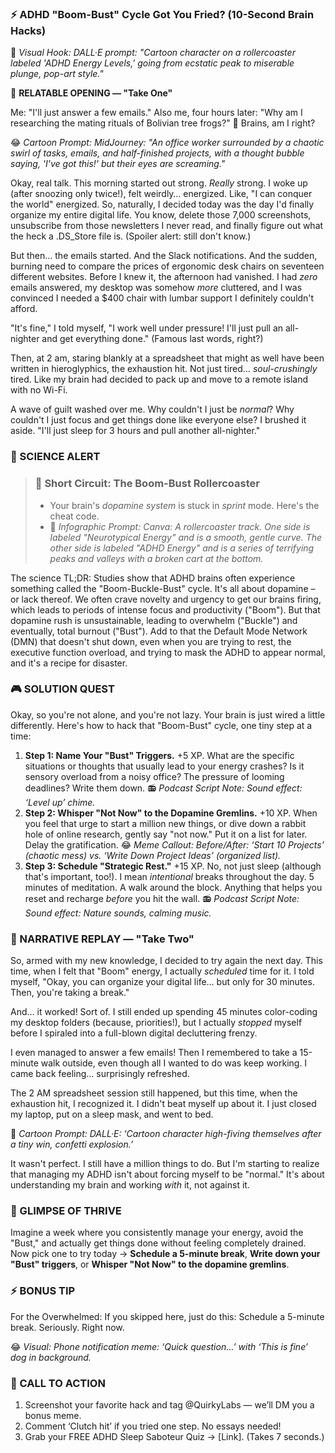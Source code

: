 ### **⚡️ ADHD "Boom-Bust" Cycle Got You Fried? (10-Second Brain Hacks)**

🎨 *Visual Hook: DALL·E prompt: "Cartoon character on a rollercoaster labeled 'ADHD Energy Levels,' going from ecstatic peak to miserable plunge, pop-art style."*

📖 **RELATABLE OPENING — "Take One"**

Me: "I'll just answer a few emails." Also me, four hours later: "Why am I researching the mating rituals of Bolivian tree frogs?" 🐸 Brains, am I right?

😂 *Cartoon Prompt: MidJourney: "An office worker surrounded by a chaotic swirl of tasks, emails, and half-finished projects, with a thought bubble saying, 'I've got this!' but their eyes are screaming."*

Okay, real talk. This morning started out strong. *Really* strong. I woke up (after snoozing only twice!), felt weirdly… energized. Like, "I can conquer the world" energized. So, naturally, I decided today was the day I'd finally organize my entire digital life. You know, delete those 7,000 screenshots, unsubscribe from those newsletters I never read, and finally figure out what the heck a .DS_Store file is. (Spoiler alert: still don't know.)

But then… the emails started. And the Slack notifications. And the sudden, burning need to compare the prices of ergonomic desk chairs on seventeen different websites. Before I knew it, the afternoon had vanished. I had *zero* emails answered, my desktop was somehow *more* cluttered, and I was convinced I needed a $400 chair with lumbar support I definitely couldn't afford.

"It's fine," I told myself, "I work well under pressure! I'll just pull an all-nighter and get everything done." (Famous last words, right?)

Then, at 2 am, staring blankly at a spreadsheet that might as well have been written in hieroglyphics, the exhaustion hit. Not just tired… *soul-crushingly* tired. Like my brain had decided to pack up and move to a remote island with no Wi-Fi.

A wave of guilt washed over me. Why couldn't I just be *normal*? Why couldn't I just focus and get things done like everyone else? I brushed it aside. "I'll just sleep for 3 hours and pull another all-nighter."

### 🔬 SCIENCE ALERT

> ### 🧠 Short Circuit: The Boom-Bust Rollercoaster
> - Your brain's *dopamine system* is stuck in *sprint* mode. Here's the cheat code.
> - 🎨 *Infographic Prompt: Canva: A rollercoaster track. One side is labeled "Neurotypical Energy" and is a smooth, gentle curve. The other side is labeled "ADHD Energy" and is a series of terrifying peaks and valleys with a broken cart at the bottom.*

The science TL;DR: Studies show that ADHD brains often experience something called the "Boom-Buckle-Bust" cycle. It's all about dopamine – or lack thereof. We often crave novelty and urgency to get our brains firing, which leads to periods of intense focus and productivity ("Boom"). But that dopamine rush is unsustainable, leading to overwhelm ("Buckle") and eventually, total burnout ("Bust"). Add to that the Default Mode Network (DMN) that doesn't shut down, even when you are trying to rest, the executive function overload, and trying to mask the ADHD to appear normal, and it's a recipe for disaster.

### 🎮 SOLUTION QUEST

Okay, so you're not alone, and you're not lazy. Your brain is just wired a little differently. Here's how to hack that "Boom-Bust" cycle, one tiny step at a time:

1. **Step 1: Name Your "Bust" Triggers.** +5 XP.
    What are the specific situations or thoughts that usually lead to your energy crashes? Is it sensory overload from a noisy office? The pressure of looming deadlines? Write them down.
    📻 *Podcast Script Note: Sound effect: ‘Level up’ chime.*
2. **Step 2: Whisper "Not Now" to the Dopamine Gremlins.** +10 XP.
    When you feel that urge to start a million new things, or dive down a rabbit hole of online research, gently say "not now." Put it on a list for later. Delay the gratification.
    😂 *Meme Callout: Before/After: ‘Start 10 Projects’ (chaotic mess) vs. ‘Write Down Project Ideas’ (organized list).*
3. **Step 3: Schedule "Strategic Rest."** +15 XP.
    No, not just sleep (although that's important, too!). I mean *intentional* breaks throughout the day. 5 minutes of meditation. A walk around the block. Anything that helps you reset and recharge *before* you hit the wall.
    📻 *Podcast Script Note: Sound effect: Nature sounds, calming music.*

### 🔄 NARRATIVE REPLAY — "Take Two"

So, armed with my new knowledge, I decided to try again the next day. This time, when I felt that "Boom" energy, I actually *scheduled* time for it. I told myself, "Okay, you can organize your digital life… but only for 30 minutes. Then, you're taking a break."

And… it worked! Sort of. I still ended up spending 45 minutes color-coding my desktop folders (because, priorities!), but I actually *stopped* myself before I spiraled into a full-blown digital decluttering frenzy.

I even managed to answer a few emails! Then I remembered to take a 15-minute walk outside, even though all I wanted to do was keep working. I came back feeling… surprisingly refreshed.

The 2 AM spreadsheet session still happened, but this time, when the exhaustion hit, I recognized it. I didn't beat myself up about it. I just closed my laptop, put on a sleep mask, and went to bed.

🎨 *Cartoon Prompt: DALL·E: ‘Cartoon character high-fiving themselves after a tiny win, confetti explosion.’*

It wasn't perfect. I still have a million things to do. But I'm starting to realize that managing my ADHD isn't about forcing myself to be "normal." It's about understanding my brain and working *with* it, not against it.

### 🌟 GLIMPSE OF THRIVE

Imagine a week where you consistently manage your energy, avoid the "Bust," and actually get things done without feeling completely drained. Now pick one to try today → **Schedule a 5-minute break**, **Write down your "Bust" triggers**, or **Whisper "Not Now" to the dopamine gremlins**.

### ⚡ BONUS TIP

For the Overwhelmed: If you skipped here, just do this: Schedule a 5-minute break. Seriously. Right now.

😂 *Visual: Phone notification meme: ‘Quick question…’ with ‘This is fine’ dog in background.*

### 📢 CALL TO ACTION

1. Screenshot your favorite hack and tag @QuirkyLabs — we’ll DM you a bonus meme.
2. Comment ‘Clutch hit’ if you tried one step. No essays needed!
3. Grab your FREE ADHD Sleep Saboteur Quiz → [Link]. (Takes 7 seconds.)